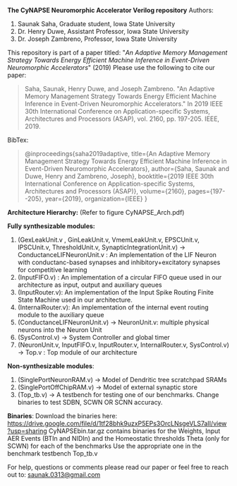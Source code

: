 **The CyNAPSE Neuromorphic Accelerator Verilog repository**
Authors: 
1. Saunak Saha, Graduate student, Iowa State University
2. Dr. Henry Duwe, Assistant Professor, Iowa State University
3. Dr. Joseph Zambreno, Professor, Iowa State University


This repository is part of a paper titled: 
"*An Adaptive Memory Management Strategy Towards Energy Efficient Machine Inference in Event-Driven Neuromorphic Accelerators*" (2019)
Please use the following to cite our paper: 

> Saha, Saunak, Henry Duwe, and Joseph Zambreno. "An Adaptive Memory Management Strategy Towards Energy Efficient Machine Inference in Event-Driven Neuromorphic Accelerators." In 2019 IEEE 30th International Conference on Application-specific Systems, Architectures and Processors (ASAP), vol. 2160, pp. 197-205. IEEE, 2019.

BibTex:

> @inproceedings{saha2019adaptive,
  title={An Adaptive Memory Management Strategy Towards Energy Efficient Machine Inference in Event-Driven Neuromorphic Accelerators},
  author={Saha, Saunak and Duwe, Henry and Zambreno, Joseph},
  booktitle={2019 IEEE 30th International Conference on Application-specific Systems, Architectures and Processors (ASAP)},
  volume={2160},
  pages={197--205},
  year={2019},
  organization={IEEE}
}


**Architecture Hierarchy:** (Refer to figure CyNAPSE_Arch.pdf)

**Fully synthesizable modules:**

1. (GexLeakUnit.v , GinLeakUnit.v, VmemLeakUnit.v, EPSCUnit.v, IPSCUnit.v, ThresholdUnit.v, SynapticIntegrationUnit.v) -> ConductanceLIFNeuronUnit.v : An implementation of the LIF Neuron with conductanc-based synapses and inhibitory+excitatory synapses for competitive learning
2. (InputFIFO.v) : An implementation of a circular FIFO queue used in our architecture as input, output and auxiliary queues 
3. (InputRouter.v): An implementation of the Input Spike Routing Finite State Machine used in our architecture.
4. (InternalRouter.v): An implementation of the internal event routing module to the auxiliary queue
5. (ConductanceLIFNeuronUnit.v) -> NeuronUnit.v: multiple physical neurons into the Neuron Unit
6. (SysControl.v) -> System Controller and global timer
7. (NeuronUnit.v, InputFIFO.v, InputRouter.v, InternalRouter.v, SysControl.v) -> Top.v : Top module of our architecture

**Non-synthesizable modules**:

1. (SinglePortNeuronRAM.v) -> Model of Dendritic tree scratchpad SRAMs
2. (SinglePortOffChipRAM.v) -> Model of external synaptic store 
3. (Top_tb.v) -> A testbench for testing one of our benchmarks. Change binaries to test SDBN, SCWN OR SCNN accuracy. 


**Binaries**: 
Download the binaries here: https://drive.google.com/file/d/1tf28bhk9uzxP5EPs3OrcLNsgeVLS7aII/view?usp=sharing
CyNAPSEbin.tar.gz contains binaries for the Weights, Input AER Events (BTIn and NIDIn) and the Homeostatic thresholds Theta (only for SCWN) for each of the benchmarks
Use the appropriate one in the benchmark testbench Top_tb.v


For help, questions or comments please read our paper or feel free to reach out to:
saunak.0313@gmail.com

